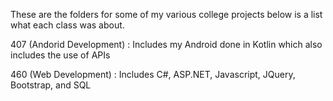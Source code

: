 These are the folders for some of my various college projects below is a list what each class was about.

407 (Andorid Development) : Includes my Android done in Kotlin which also includes the use of APIs

460 (Web Development) : Includes C#, ASP.NET, Javascript, JQuery, Bootstrap, and SQL 
